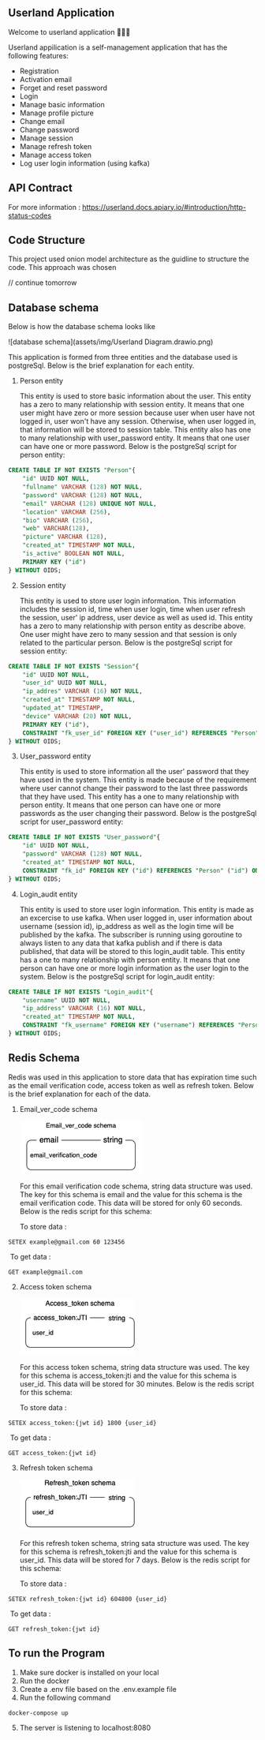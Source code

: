 ## Userland Application

Welcome to userland application 🎉🎉🎉

Userland appilication is a self-management application that has the following features:

- Registration
- Activation email
- Forget and reset password
- Login
- Manage basic information
- Manage profile picture
- Change email
- Change password
- Manage session
- Manage refresh token
- Manage access token
- Log user login information (using kafka)

## API Contract

For more information : https://userland.docs.apiary.io/#introduction/http-status-codes

## Code Structure

This project used onion model architecture as the guidline to structure the code. This approach was chosen

// continue tomorrow

## Database schema

Below is how the database schema looks like

![database schema](assets/img/Userland Diagram.drawio.png)

This application is formed from three entities and the database used is postgreSql. Below is the brief explanation for each entity.

1. Person entity

   This entity is used to store basic information about the user. This entity has a zero to many relationship with session entity. It means that one user might have zero or more session because user when user have not logged in, user won't have any session. Otherwise, when user logged in, that information will be stored to session table. This entity also has one to many relationship with user_password entity. It means that one user can have one or more password. Below is the postgreSql script for person entity:

```sql
CREATE TABLE IF NOT EXISTS "Person"{
	"id" UUID NOT NULL,
	"fullname" VARCHAR (128) NOT NULL,
	"password" VARCHAR (128) NOT NULL,
	"email" VARCHAR (128) UNIQUE NOT NULL,
	"location" VARCHAR (256),
	"bio" VARCHAR (256),
	"web" VARCHAR(128),
	"picture" VARCHAR (128),
	"created_at" TIMESTAMP NOT NULL,
	"is_active" BOOLEAN NOT NULL,
	PRIMARY KEY ("id")
} WITHOUT OIDS;
```

2. Session entity

   This entity is used to store user login information. This information includes the session id, time when user login, time when user refresh the session, user' ip address, user device as well as used id. This entity has a zero to many relationship with person entity as describe above. One user might have zero to many session and that session is only related to the particular person. Below is the postgreSql script for session entity:

```sql
CREATE TABLE IF NOT EXISTS "Session"{
	"id" UUID NOT NULL,
	"user_id" UUID NOT NULL,
	"ip_addres" VARCHAR (16) NOT NULL,
	"created_at" TIMESTAMP NOT NULL,
	"updated_at" TIMESTAMP,
	"device" VARCHAR (20) NOT NULL,
	PRIMARY KEY ("id"),
	CONSTRAINT "fk_user_id" FOREIGN KEY ("user_id") REFERENCES "Person" ("id") ON DELETE CASCADE ON UPDATE CASCADE
} WITHOUT OIDS;
```

3. User_password entity

   This entity is used to store information all the user' password that they have used in the system. This entity is made because of the requirement where user cannot change their password to the last three passwords that they have used. This entity has a one to many relationship with person entity. It means that one person can have one or more passwords as the user changing their password. Below is the postgreSql script for user_password entity:

```sql
CREATE TABLE IF NOT EXISTS "User_password"{
	"id" UUID NOT NULL,
	"password" VARCHAR (128) NOT NULL,
	"created_at" TIMESTAMP NOT NULL,
	CONSTRAINT "fk_id" FOREIGN KEY ("id") REFERENCES "Person" ("id") ON DELETE CASCADE ON UPDATE CASCADE
} WITHOUT OIDS;
```

4. Login_audit entity

   This entity is used to store user login information. This entity is made as an excercise to use kafka. When user logged in, user information about username (session id), ip_address as well as the login time will be published by the kafka. The subscriber is running using goroutine to always listen to any data that kafka publish and if there is data published, that data will be stored to this login_audit table. This entity has a one to many relationship with person entity. It means that one person can have one or more login information as the user login to the system. Below is the postgreSql script for login_audit entity:

```sql
CREATE TABLE IF NOT EXISTS "Login_audit"{
	"username" UUID NOT NULL,
	"ip_address" VARCHAR (16) NOT NULL,
	"created_at" TIMESTAMP NOT NULL,
	CONSTRAINT "fk_username" FOREIGN KEY ("username") REFERENCES "Person" ("id") ON DELETE CASCADE ON UPDATE CASCADE
} WITHOUT OIDS;
```

## Redis Schema

Redis was used in this application to store data that has expiration time such as the email verification code, access token as well as refresh token. Below is the brief explanation for each of the data.

1. Email_ver_code schema

   ![email_ver_code](assets/img/email_ver_code.png)

   For this email verification code schema, string data structure was used. The key for this schema is email and the value for this schema is the email verification code. This data will be stored for only 60 seconds. Below is the redis script for this schema:

   To store data :

```
SETEX example@gmail.com 60 123456
```

​ To get data :

```
GET example@gmail.com
```

2. Access token schema

   ![access_token](assets/img/access_token.png)

   For this access token schema, string data structure was used. The key for this schema is access_token:jti and the value for this schema is user_id. This data will be stored for 30 minutes. Below is the redis script for this schema:

   To store data :

```
SETEX access_token:{jwt id} 1800 {user_id}
```

​ To get data :

```
GET access_token:{jwt id}
```

3. Refresh token schema

   ![refresh_token](assets/img/refresh_token.png)

   For this refresh token schema, string sata structure was used. The key for this schema is refresh_token:jti and the value for this schema is user_id. This data will be stored for 7 days. Below is the redis script for this schema:

   To store data :

```
SETEX refresh_token:{jwt id} 604800 {user_id}
```

​ To get data :

```
GET refresh_token:{jwt id}
```

## To run the Program

1. Make sure docker is installed on your local
2. Run the docker
3. Create a .env file based on the .env.example file
4. Run the following command

```
docker-compose up
```

5. The server is listening to localhost:8080

